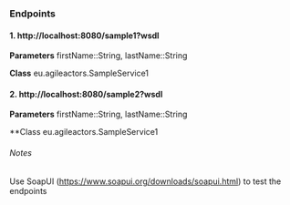 ### Endpoints

#### 1. http://localhost:8080/sample1?wsdl

   **Parameters**
   firstName::String, lastName::String
   
   **Class**
   eu.agileactors.SampleService1

#### 2. http://localhost:8080/sample2?wsdl
   
   **Parameters**
   firstName::String, lastName::String
   
   **Class
   eu.agileactors.SampleService1
   
   
###### Notes
Use SoapUI (https://www.soapui.org/downloads/soapui.html) to test the endpoints